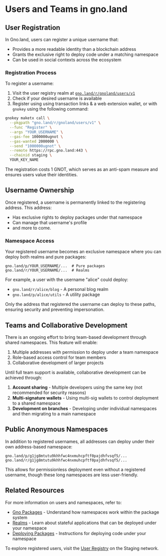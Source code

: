 # Users and Teams in gno.land

## User Registration

In Gno.land, users can register a unique username that:
- Provides a more readable identity than a blockchain address
- Grants the exclusive right to deploy code under a matching namespace
- Can be used in social contexts across the ecosystem

### Registration Process

To register a username:

1. Visit the user registry realm at [`gno.land/r/gnoland/users/v1`](https://gno.land/r/gnoland/users/v1)
2. Check if your desired username is available
3. Register using using transaction links & a web extension wallet, or with `gnokey` using the following command:

```bash
gnokey maketx call \
  --pkgpath "gno.land/r/gnoland/users/v1" \
  --func "Register" \
  --args "YOUR_USERNAME" \
  --gas-fee 1000000ugnot \
  --gas-wanted 2000000 \
  --send "1000000ugnot" \
  --remote https://rpc.gno.land:443 \
  --chainid staging \
  YOUR_KEY_NAME
```

The registration costs 1 GNOT, which serves as an anti-spam measure and ensures 
users value their identities.

## Username Ownership

Once registered, a username is permanently linked to the registering address. This address:

- Has exclusive rights to deploy packages under that namespace
- Can manage that username's profile
- and more to come.

### Namespace Access

Your registered username becomes an exclusive namespace where you can deploy both realms and pure packages:

```
gno.land/p/YOUR_USERNAME/...  # Pure packages
gno.land/r/YOUR_USERNAME/...  # Realms
```

For example, a user with the username "alice" could deploy:
- `gno.land/r/alice/blog` - A personal blog realm
- `gno.land/p/alice/utils` - A utility package

Only the address that registered the username can deploy to these paths, ensuring security and preventing impersonation.

## Teams and Collaborative Development

There is an ongoing effort to bring team-based development through shared
namespaces. This feature will enable:

1. Multiple addresses with permission to deploy under a team namespace
2. Role-based access control for team members
3. Collaborative development of larger projects

Until full team support is available, collaborative development can be achieved through:

1. **Account sharing** - Multiple developers using the same key (not recommended for security reasons)
2. **Multi-signature wallets** - Using multi-sig wallets to control deployment to a shared namespace
3. **Development on branches** - Developing under individual namespaces and then migrating to a main namespace

## Public Anonymous Namespaces

In addition to registered usernames, all addresses can deploy under their own address-based namespace:

```
gno.land/p/g1jg8mtutu9khhfwc4nxmuhcpftf0pajdhfvsqf5/...
gno.land/r/g1jg8mtutu9khhfwc4nxmuhcpftf0pajdhfvsqf5/...
```

This allows for permissionless deployment even without a registered username, though these long namespaces are less user-friendly.

## Related Resources

For more information on users and namespaces, refer to:

- [Gno Packages](./gno-packages.md) - Understand how namespaces work within the package system
- [Realms](./realms.md) - Learn about stateful applications that can be deployed under your namespace
- [Deploying Packages](../builders/deploy-packages.md) - Instructions for deploying code under your namespace

To explore registered users, visit the [User Registry](https://gno.land/r/gnoland/users/v1) on the Staging network.
